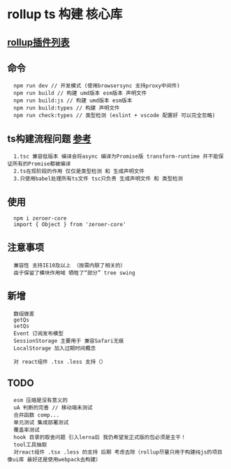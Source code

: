 # rollup ts 构建 核心库
## [rollup插件列表](https://github.com/rollup/awesome)
## 命令
```
  npm run dev // 开发模式 (使用browsersync 支持proxy中间件)
  npm run build // 构建 umd版本 esm版本 声明文件
  npm run build:js // 构建 umd版本 esm版本
  npm run build:types // 构建 声明文件
  npm run check:types // 类型检测 (eslint + vscode 配置好 可以完全忽略)
```
## ts构建流程问题 [参考](https://github.com/Microsoft/TypeScript-Babel-Starter#readme)
```
  1.tsc 兼容低版本 编译会将async 编译为Promise版 transform-runtime 并不能保证所有的Promise都被编译
  2.ts在现阶段的作用 仅仅是类型检测 和 生成声明文件
  3.只使用babel处理所有ts文件 tsc只负责 生成声明文件 和 类型检测
```
## 使用
```
  npm i zeroer-core
  import { Object } from 'zeroer-core'
```
## 注意事项
```
  兼容性 支持IE10及以上 （按需内联了相关的）
  由于保留了模块作用域 牺牲了“部分” tree swing
```
## 新增
```
  数组做差
  getQs
  setQs
  Event 订阅发布模型
  SessionStorage 主要用于 兼容Safari无痕
  LocalStorage 加入过期时间概念

  对 react组件 .tsx .less 支持（）
```
## TODO
```
  esm 压缩是没有意义的
  uA 判断的完善 // 移动端未测试
  合并函数 comp...
  单元测试 集成部署测试
  覆盖率测试
  hook 目录的取舍问题 引入lerna后 我仍希望发正式版的包必须是主干！
  tool工具抽取
  对react组件 .tsx .less 的支持 后期 考虑去除（rollup尽量只用于构建纯js的项目 像ui库 最好还是使用webpack去构建）
```
